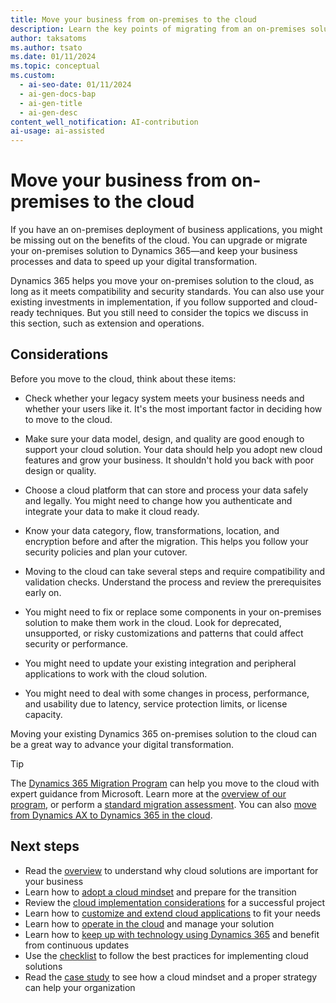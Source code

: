 ```yaml
---
title: Move your business from on-premises to the cloud
description: Learn the key points of migrating from an on-premises solution to Dynamics 365 and how it can boost your digital transformation.
author: taksatoms
ms.author: tsato
ms.date: 01/11/2024
ms.topic: conceptual
ms.custom:
  - ai-seo-date: 01/11/2024
  - ai-gen-docs-bap
  - ai-gen-title
  - ai-gen-desc
content_well_notification: AI-contribution
ai-usage: ai-assisted
---
```


# Move your business from on-premises to the cloud

If you have an on-premises deployment of business applications, you might be missing out on the benefits of the cloud. You can upgrade or migrate your on-premises solution to Dynamics 365&mdash;and keep your business processes and data to speed up your digital transformation.

Dynamics 365 helps you move your on-premises solution to the cloud, as long as it meets compatibility and security standards. You can also use your existing investments in implementation, if you follow supported and cloud-ready techniques. But you still need to consider the topics we discuss in this section, such as extension and operations.

## Considerations

Before you move to the cloud, think about these items:

- Check whether your legacy system meets your business needs and whether your users like it. It's the most important factor in deciding how to move to the cloud.

- Make sure your data model, design, and quality are good enough to support your cloud solution. Your data should help you adopt new cloud features and grow your business. It shouldn't hold you back with poor design or quality.

- Choose a cloud platform that can store and process your data safely and legally. You might need to change how you authenticate and integrate your data to make it cloud ready.

- Know your data category, flow, transformations, location, and encryption before and after the migration. This helps you follow your security policies and plan your cutover.

- Moving to the cloud can take several steps and require compatibility and validation checks. Understand the process and review the prerequisites early on.

- You might need to fix or replace some components in your on-premises solution to make them work in the cloud. Look for deprecated, unsupported, or risky customizations and patterns that could affect security or performance.

- You might need to update your existing integration and peripheral applications to work with the cloud solution.

- You might need to deal with some changes in process, performance, and usability due to latency, service protection limits, or license capacity.

Moving your existing Dynamics 365 on-premises solution to the cloud can be a great way to advance your digital transformation.

> [!TIP]
> The [Dynamics 365 Migration Program](https://dynamics.microsoft.com/migration-program/) can help you move to the cloud with expert guidance from Microsoft. Learn more at the [overview of our program](/dynamics365/get-started/migration/migration-overview), or perform a [standard migration assessment](/dynamics365/get-started/migration/standard-migration-assessment). You can also [move from Dynamics AX to Dynamics 365 in the cloud](/dynamics365/get-started/migration/moving-to-the-cloud).

## Next steps

- Read the [overview](implementing-cloud-solutions.md) to understand why cloud solutions are important for your business
- Learn how to [adopt a cloud mindset](implementing-cloud-solutions-adopt-cloud-mindset.md) and prepare for the transition
- Review the [cloud implementation considerations](implementing-cloud-solutions-cloud-implementation.md) for a successful project
- Learn how to [customize and extend cloud applications](implementing-cloud-solutions-customize-extend-cloud-applications.md) to fit your needs
- Learn how to [operate in the cloud](implementing-cloud-solutions-operate-in-cloud.md) and manage your solution
- Learn how to [keep up with technology using Dynamics 365](implementing-cloud-solutions-evergreen-cloud.md) and benefit from continuous updates
- Use the [checklist](implementing-cloud-solutions-checklist.md) to follow the best practices for implementing cloud solutions
- Read the [case study](implementing-cloud-solutions-case-study.md) to see how a cloud mindset and a proper strategy can help your organization
